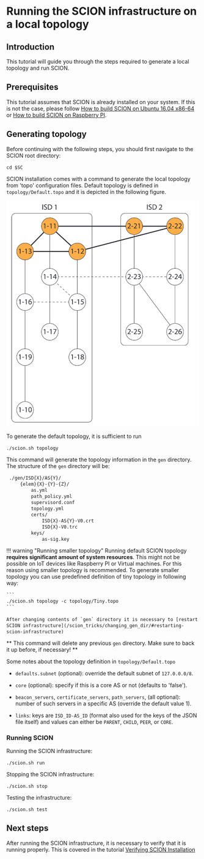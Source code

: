 # Running the SCION infrastructure on a local topology

## Introduction

This tutorial will guide you through the steps required to generate a local topology and run SCION.

## Prerequisites

This tutorial assumes that SCION is already installed on your system. If this is not the case, please follow [How to build SCION on Ubuntu 16.04 x86-64](/native_setup/ubuntu_x86_build) or [How to build SCION on Raspberry PI](/native_setup/rpi_ubuntu).

## Generating topology

Before continuing with the following steps, you should first navigate to the SCION root directory:

```shell
cd $SC
```

SCION installation comes with a command to generate the local topology from 'topo' configuration files. Default topology is defined in `topology/Default.topo` and it is depicted in the following figure.

![Default topology](/images/default_topology.png)

To generate the default topology, it is sufficient to run

```shell
./scion.sh topology
```

This command will generate the topology information in the `gen` directory. The structure of the `gen` directory will be:

```
 ./gen/ISD{X}/AS{Y}/
     {elem}{X}-{Y}-{Z}/
         as.yml
         path_policy.yml
         supervisord.conf
         topology.yml
         certs/
             ISD{X}-AS{Y}-V0.crt
             ISD{X}-V0.trc
         keys/
             as-sig.key
```

!!! warning "Running smaller topology"
    Running default SCION topology **requires significant amount of system resources**. This might not be possible on IoT devices like Raspberry PI or Virtual machines. For this reason using smaller topology is recommended. To generate smaller topology you can use predefined  definition of tiny topology in following way:

    ```
    ./scion.sh topology -c topology/Tiny.topo
    ```

    After changing contents of `gen` directory it is necessary to [restart SCION infrastructure](/scion_tricks/changing_gen_dir/#restarting-scion-infrastructure)

** This command will delete any previous `gen` directory. Make sure to back it up before, if necessary! **

Some notes about the topology definition in `topology/Default.topo`

* `defaults.subnet` (optional): override the default subnet of `127.0.0.0/8`.

* `core` (optional): specify if this is a core AS or not (defaults to 'false').

* `beacon_servers`, `certificate_servers`, `path_servers`, (all optional):
  number of such servers in a specific AS (override the default value 1).

* `links`: keys are `ISD_ID-AS_ID` (format also used for the keys of the JSON
  file itself) and values can either be `PARENT`, `CHILD`, `PEER`, or
  `CORE`.


### Running SCION

Running the SCION infrastructure:

```shell
./scion.sh run
```

Stopping the SCION infrastructure:

```shell
./scion.sh stop
```

Testing the infrastructure:

```shell
./scion.sh test
```

## Next steps

After running the SCION infrastructure, it is necessary to verify that it is running properly. This is covered in the tutorial [Verifying SCION Installation](/general_scion_configuration/verifying_scion_installation)